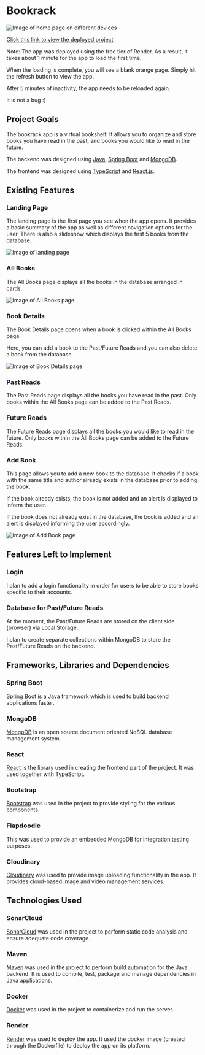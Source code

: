 # Bookrack

![Image of home page on different devices](/readme-assets/homepage.png)

<a href="https://bookrack.onrender.com/" target="_blank">Click this link to view the deployed project</a>

Note: The app was deployed using the free tier of Render. As a result, it takes about 1 minute for the app to load the
first time.

When the loading is complete, you will see a blank orange page. Simply hit the refresh button to view the app.

After 5 minutes of inactivity, the app needs to be reloaded again.

It is not a bug :)

## Project Goals

The bookrack app is a virtual bookshelf. It allows you to organize and store books you have read in the past, and books
you would like to read in the future.

The backend was designed using [Java](https://www.java.com/en/), [Spring Boot](https://spring.io/projects/spring-boot)
and [MongoDB](https://www.mongodb.com/).

The frontend was designed using [TypeScript](https://www.typescriptlang.org/) and [React.js](https://react.dev/).

## Existing Features

### Landing Page

The landing page is the first page you see when the app opens. It provides a basic summary of the app as well as
different navigation options for the user.
There is also a slideshow which displays the first 5 books from the database.

![Image of landing page](/readme-assets/landing-page.png)

### All Books

The All Books page displays all the books in the database arranged in cards.

![Image of All Books page](/readme-assets/all-books.png)

### Book Details

The Book Details page opens when a book is clicked within the All Books page.

Here, you can add a book to the Past/Future Reads and you can also delete a book from the database.

![Image of Book Details page](/readme-assets/book-details.png)

### Past Reads

The Past Reads page displays all the books you have read in the past. Only books within the All Books page can be added
to the Past Reads.

### Future Reads

The Future Reads page displays all the books you would like to read in the future. Only books within the All Books page
can be added to the Future Reads.

### Add Book

This page allows you to add a new book to the database.
It checks if a book with the same title and author already exists in the database prior to adding the book.

If the book already exists, the book is not added and an alert is displayed to inform the user.

If the book does not already exist in the database, the book is added and an alert is displayed 
informing the user accordingly.

![Image of Add Book page](/readme-assets/add-book.png)

## Features Left to Implement

### Login

I plan to add a login functionality in order for users to be able to store books specific to their accounts.

### Database for Past/Future Reads

At the moment, the Past/Future Reads are stored on the client side (browser) via Local Storage.

I plan to create separate collections within MongoDB to store the Past/Future Reads on the backend.

## Frameworks, Libraries and Dependencies

### Spring Boot

[Spring Boot](https://spring.io/projects/spring-boot) is a Java framework which is used to build backend applications
faster.

### MongoDB

[MongoDB](https://www.mongodb.com/) is an open source document oriented NoSQL database management system. 

### React

[React](https://react.dev/) is the library used in creating the frontend part of the project. It was used together 
with TypeScript.

### Bootstrap

[Bootstrap](https://getbootstrap.com/Bootstrap) was used in the project to provide styling for the various components.

### Flapdoodle

This was used to provide an embedded MongoDB for integration testing purposes.

### Cloudinary

[Cloudinary](https://cloudinary.com/) was used to provide image uploading functionality in the app. It provides
cloud-based image and video management services.


## Technologies Used

### SonarCloud

[SonarCloud](https://www.sonarsource.com/products/sonarcloud/) was used in the project to perform static code analysis
and ensure adequate code coverage.

### Maven

[Maven](https://maven.apache.org/) was used in the project to perform build automation for the Java backend. It is used
to compile, test, package and manage dependencies in Java applications.

### Docker

[Docker](https://www.docker.com/) was used in the project to containerize and run the server.


### Render

[Render](https://render.com/) was used to deploy the app. It used the docker image (created through the Dockerfile) to 
deploy the app on its platform.


